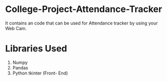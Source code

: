 # College-Project-Attendance-Tracker
It contains an code that can be used for Attendance tracker by using your Web Cam.

# Libraries Used
1. Numpy
2. Pandas
3. Python tkinter (Front- End)
